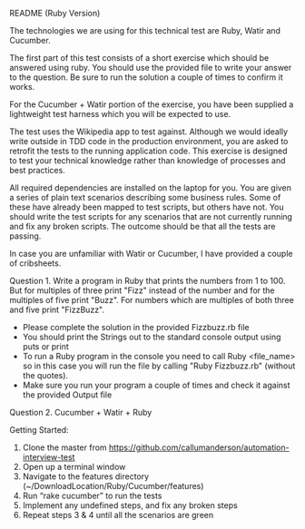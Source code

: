 README (Ruby Version)

The technologies we are using for this technical test are Ruby, Watir and Cucumber. 

The first part of this test consists of a short exercise which should be answered using ruby. You should use the provided file to write your answer to the question. Be sure to run the solution a couple of times to confirm it works.

For the Cucumber + Watir portion of the exercise, you have been supplied a lightweight test harness which you will be expected to use. 

The test uses the Wikipedia app to test against.  Although we would ideally write outside in TDD code in the production environment, you are asked to retrofit the tests to the running application code.  This exercise is designed to test your technical knowledge rather than knowledge of processes and best practices.

All required dependencies are installed on the laptop for you. You are given a series of plain text scenarios describing some business rules.  Some of these have already been mapped to test scripts, but others have not.  You should write the test scripts for any scenarios that are not currently running and fix any broken scripts.  The outcome should be that all the tests are passing.

In case you are unfamiliar with Watir or Cucumber, I have provided a couple of cribsheets.

Question 1.
Write a program in Ruby that prints the numbers from 1 to 100. But for multiples of three print "Fizz" instead of the number and for the multiples of five print "Buzz". For numbers which are multiples of both three and five print "FizzBuzz".

* Please complete the solution in the provided Fizzbuzz.rb file
* You should print the Strings out to the standard console output using puts or print
* To run a Ruby program in the console you need to call Ruby <file_name> so in this case you will run the file by calling "Ruby Fizzbuzz.rb" (without the quotes).
* Make sure you run your program a couple of times and check it against the provided Output file

Question 2.  Cucumber + Watir + Ruby

Getting Started:

1. Clone the master from https://github.com/callumanderson/automation-interview-test
1. Open up a terminal window
2. Navigate to the features directory (~/DownloadLocation/Ruby/Cucumber/features)
3. Run “rake cucumber” to run the tests
4. Implement any undefined steps, and fix any broken steps
5. Repeat steps 3 & 4 until all the scenarios are green
